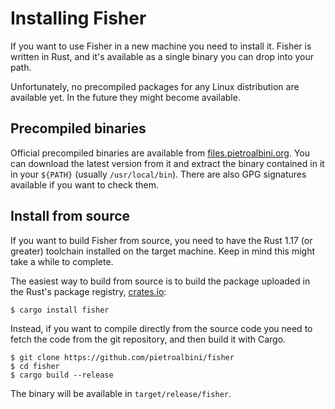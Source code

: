# Installing Fisher

If you want to use Fisher in a new machine you need to install it. Fisher is
written in Rust, and it's available as a single binary you can drop into your
path.

Unfortunately, no precompiled packages for any Linux distribution are available
yet. In the future they might become available.

## Precompiled binaries

Official precompiled binaries are available from
[files.pietroalbini.org](https://files.pietroalbini.org/releases/fisher). You
can download the latest version from it and extract the binary contained in it
in your `${PATH}` (usually `/usr/local/bin`). There are also GPG signatures
available if you want to check them.

## Install from source

If you want to build Fisher from source, you need to have the Rust 1.17 (or
greater) toolchain installed on the target machine. Keep in mind this might
take a while to complete.

The easiest way to build from source is to build the package uploaded in the
Rust's package registry, [crates.io](https://crates.io/crates/fisher):

```
$ cargo install fisher
```

Instead, if you want to compile directly from the source code you need to fetch
the code from the git repository, and then build it with Cargo.

```
$ git clone https://github.com/pietroalbini/fisher
$ cd fisher
$ cargo build --release
```

The binary will be available in `target/release/fisher`.
